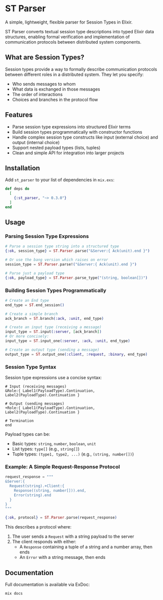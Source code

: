 # ST Parser

A simple, lightweight, flexible parser for Session Types in Elixir.

ST Parser converts textual session type descriptions into typed Elixir data structures, enabling formal verification and implementation of communication protocols between distributed system components.

## What are Session Types?

Session types provide a way to formally describe communication protocols between different roles in a distributed system. They let you specify:

- Who sends messages to whom
- What data is exchanged in those messages
- The order of interactions
- Choices and branches in the protocol flow

## Features

- Parse session type expressions into structured Elixir terms
- Build session types programmatically with constructor functions
- Handle complex session type constructs like input (external choice) and output (internal choice)
- Support nested payload types (lists, tuples)
- Clean and simple API for integration into larger projects

## Installation

Add `st_parser` to your list of dependencies in `mix.exs`:

```elixir
def deps do
  [
    {:st_parser, "~> 0.3.0"}
  ]
end
```

## Usage

### Parsing Session Type Expressions

```elixir
# Parse a session type string into a structured type
{:ok, session_type} = ST.Parser.parse("&Server:{ Ack(unit).end }")

# Or use the bang version which raises on error
session_type = ST.Parser.parse!("&Server:{ Ack(unit).end }")

# Parse just a payload type
{:ok, payload_type} = ST.Parser.parse_type("(string, boolean[])")
```

### Building Session Types Programmatically

```elixir
# Create an End type
end_type = ST.end_session()

# Create a simple branch
ack_branch = ST.branch(:ack, :unit, end_type)

# Create an input type (receiving a message)
input_type = ST.input(:server, [ack_branch])
# Or more concisely:
input_type = ST.input_one(:server, :ack, :unit, end_type)

# Create an output type (sending a message)
output_type = ST.output_one(:client, :request, :binary, end_type)
```

### Session Type Syntax

Session type expressions use a concise syntax:

```
# Input (receiving messages)
&Role:{ Label1(PayloadType).Continuation, Label2(PayloadType).Continuation }

# Output (sending messages)
+Role:{ Label1(PayloadType).Continuation, Label2(PayloadType).Continuation }

# Termination
end
```

Payload types can be:

- Basic types: `string`, `number`, `boolean`, `unit`
- List types: `type[]` (e.g., `string[]`)
- Tuple types: `(type1, type2, ...)` (e.g., `(string, number[])`)

### Example: A Simple Request-Response Protocol

```elixir
request_response = """
&Server:{
  Request(string).+Client:{
    Response((string, number[])).end,
    Error(string).end
  }
}
"""

{:ok, protocol} = ST.Parser.parse(request_response)
```

This describes a protocol where:
1. The user sends a `Request` with a string payload to the server
2. The client responds with either:
   - A `Response` containing a tuple of a string and a number array, then ends
   - An `Error` with a string message, then ends

## Documentation

Full documentation is available via ExDoc:

```
mix docs
```

